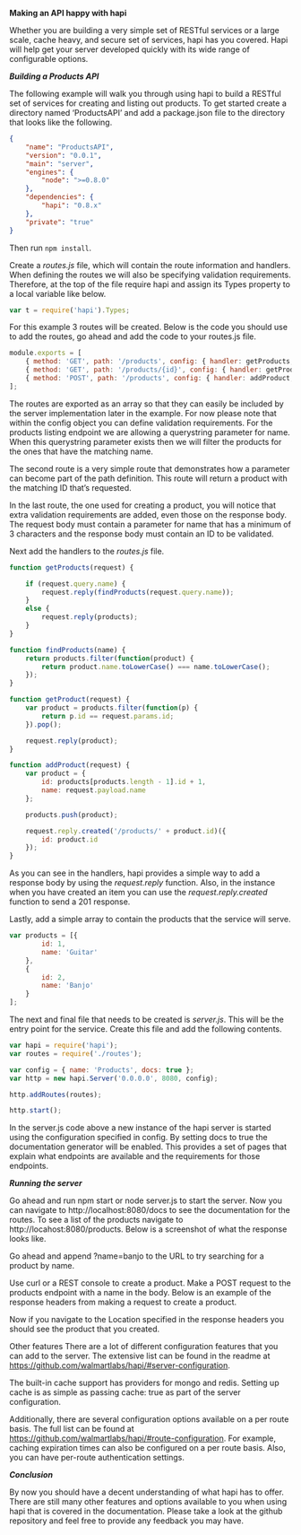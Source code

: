 **Making an API happy with hapi**

Whether you are building a very simple set of RESTful services or a large scale, cache heavy, and secure set of services, hapi has you covered.  Hapi will help get your server developed quickly with its wide range of configurable options.

***Building a Products API***

The following example will walk you through using hapi to build a RESTful set of services for creating and listing out products.  To get started create a directory named ‘ProductsAPI’ and add a package.json file to the directory that looks like the following.


```json
{
    "name": "ProductsAPI",
    "version": "0.0.1",
    "main": "server",
    "engines": {
        "node": ">=0.8.0"
    },
    "dependencies": {
        "hapi": "0.8.x"
    },
    "private": "true"
}
```

Then run `npm install`.

Create a _routes.js_ file, which will contain the route information and handlers.  When defining the routes we will also be specifying validation requirements.  Therefore, at the top of the file require hapi and assign its Types property to a local variable like below.

```javascript
var t = require('hapi').Types;
```

For this example 3 routes will be created.  Below is the code you should use to add the routes, go ahead and add the code to your routes.js file.

```javascript
module.exports = [
    { method: 'GET', path: '/products', config: { handler: getProducts, query: { name: t.String() } } },
    { method: 'GET', path: '/products/{id}', config: { handler: getProduct } },
    { method: 'POST', path: '/products', config: { handler: addProduct, payload: 'parse', schema: { name: t.String().required().min(3) }, response: { id: t.Number().required() } } }
];
```

The routes are exported as an array so that they can easily be included by the server implementation later in the example.  For now please note that within the config object you can define validation requirements.  For the products listing endpoint we are allowing a querystring parameter for name.  When this querystring parameter exists then we will filter the products for the ones that have the matching name.

The second route is a very simple route that demonstrates how a parameter can become part of the path definition.  This route will return a product with the matching ID that’s requested.

In the last route, the one used for creating a product, you will notice that extra validation requirements are added, even those on the response body.  The request body must contain a parameter for name that has a minimum of 3 characters and the response body must contain an ID to be validated.

Next add the handlers to the _routes.js_ file.

```javascript
function getProducts(request) {

    if (request.query.name) {
        request.reply(findProducts(request.query.name));
    }
    else {
        request.reply(products);
    }
}

function findProducts(name) {
    return products.filter(function(product) {
        return product.name.toLowerCase() === name.toLowerCase();
    });
}

function getProduct(request) {
    var product = products.filter(function(p) {
        return p.id == request.params.id;
    }).pop();

    request.reply(product);
}

function addProduct(request) {
    var product = {
        id: products[products.length - 1].id + 1,
        name: request.payload.name
    };

    products.push(product);

    request.reply.created('/products/' + product.id)({
        id: product.id
    });
}
```

As you can see in the handlers, hapi provides a simple way to add a response body by using the _request.reply_ function.  Also, in the instance when you have created an item you can use the _request.reply.created_ function to send a 201 response.

Lastly, add a simple array to contain the products that the service will serve.

```javascript
var products = [{
        id: 1,
        name: 'Guitar'
    },
    {
        id: 2,
        name: 'Banjo'
    }
];
```

The next and final file that needs to be created is _server.js_.  This will be the entry point for the service.  Create this file and add the following contents.

```javascript
var hapi = require('hapi');
var routes = require('./routes');

var config = { name: 'Products', docs: true };
var http = new hapi.Server('0.0.0.0', 8080, config);

http.addRoutes(routes);

http.start();
```

In the server.js code above a new instance of the hapi server is started using the configuration specified in config.  By setting docs to true the documentation generator will be enabled.  This provides a set of pages that explain what endpoints are available and the requirements for those endpoints.

***Running the server***

Go ahead and run npm start or node server.js to start the server.  Now you can navigate to http://localhost:8080/docs to see the documentation for the routes.  To see a list of the products navigate to http://locahost:8080/products.  Below is a screenshot of what the response looks like.




Go ahead and append ?name=banjo to the URL to try searching for a product by name.


Use curl or a REST console to create a product.  Make a POST request to the products endpoint with a name in the body.  Below is an example of the response headers from making a request to create a product.




Now if you navigate to the Location specified in the response headers you should see the product that you created.

Other features
There are a lot of different configuration features that you can add to the server.  The extensive list can be found in the readme at https://github.com/walmartlabs/hapi/#server-configuration.

The built-in cache support has providers for mongo and redis.  Setting up cache is as simple as passing cache: true as part of the server configuration.

Additionally, there are several configuration options available on a per route basis.  The full list can be found at https://github.com/walmartlabs/hapi/#route-configuration.  For example, caching expiration times can also be configured on a per route basis.  Also, you can have per-route authentication settings.

***Conclusion***

By now you should have a decent understanding of what hapi has to offer.  There are still many other features and options available to you when using hapi that is covered in the documentation.  Please take a look at the github repository and feel free to provide any feedback you may have.

